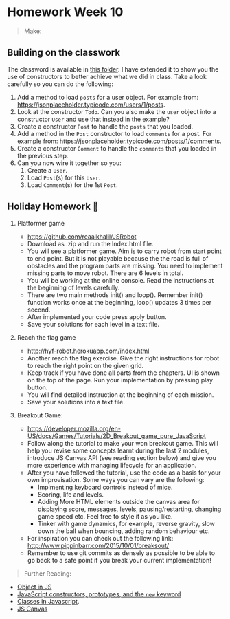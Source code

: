 # Homework Week 10

> Make:

## Building on the classwork

The classword is available in [this folder](./classwork/). I have extended it to show you the use of constructors to better achieve what we did in class. Take a look carefully so you can do the following:

1. Add a method to load `posts` for a user object. For example from: https://jsonplaceholder.typicode.com/users/1/posts.
1. Look at the constructor `Todo`. Can you also make the `user` object into a constructor `User` and use that instead in the example?
1. Create a constructor `Post` to handle the `posts` that you loaded.
1. Add a method in the `Post` constructor to load `comments` for a post. For example from: https://jsonplaceholder.typicode.com/posts/1/comments.
1. Create a constructor `Comment` to handle the `comments` that you loaded in the previous step.
1. Can you now wire it together so you:
    1. Create a `User`.
    1. Load `Post`(s) for this `User`.
    1. Load `Comment`(s) for the 1st `Post`.

## Holiday Homework :tada:

1. Platformer game

    - https://github.com/reaalkhalil/JSRobot
    - Download as .zip and run the Index.html file.
    - You will see a platformer game. Aim is to carry robot from start point to end point. But it is not playable because the the road is full of obstacles and the program parts are missing. You need to implement missing parts to move robot. There are 6 levels in total.
    - You will be working at the online console. Read the instructions at the beginning of levels carefully.
    - There are two main methods init() and loop(). Remember init() function works once at the beginning, loop() updates 3 times per second.
    - After implemented your code press apply button.  
    - Save your solutions for each level in a text file.     

1. Reach the flag game

    - http://hyf-robot.herokuapp.com/index.html
    - Another reach the flag exercise. Give the right instructions for robot to reach the right point on the given grid.
    - Keep track if you have done all parts from the chapters. UI is shown on the top of the page. Run your implementation by pressing play button.
    - You will find detailed instruction at the beginning of each mission.
    - Save your solutions into a text file.

1. Breakout Game:

    - https://developer.mozilla.org/en-US/docs/Games/Tutorials/2D_Breakout_game_pure_JavaScript
    - Follow along the tutorial to make your won breakout game. This will help you revise some concepts learnt during the last 2 modules, introduce JS Canvas API (see reading section below) and give you more experience with managing lifecycle for an application.
    - After you have followed the tutorial, use the code as a basis for your own improvisation. Some ways you can vary are the following:
        - Implmenting keyboard controls instead of mice.
        - Scoring, life and levels.
        - Adding More HTML elements outside the canvas area for displaying score, messages, levels, pausing/restarting, changing game speed etc. Feel free to style it as you like.
        - Tinker with game dynamics, for example, reverse gravity, slow down the ball when bouncing, adding random behaviour etc.
    - For inspiration you can check out the following link: http://www.pippinbarr.com/2015/10/01/breaksout/
    - Remember to use git commits as densely as possible to be able to go back to a safe point if you break your current implementation!


>Further Reading:

- [Object in JS](https://developer.mozilla.org/en-US/docs/Web/JavaScript/Reference/Global_Objects/Object)
- [JavaScript constructors, prototypes, and the `new` keyword](https://content.pivotal.io/blog/javascript-constructors-prototypes-and-the-new-keyword)
- [Classes in Javascript](https://developer.mozilla.org/en-US/docs/Web/JavaScript/Reference/Classes).
- [JS Canvas](https://developer.mozilla.org/en-US/docs/Web/API/Canvas_API)